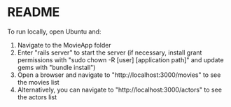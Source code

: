 # README

To run locally, open Ubuntu and:
1. Navigate to the MovieApp folder
2. Enter "rails server" to start the server (if necessary, install grant permissions with "sudo chown -R [user] [application path]" and update gems with "bundle install")
3. Open a browser and navigate to "http://localhost:3000/movies" to see the movies list
4. Alternatively, you can navigate to "http://localhost:3000/actors" to see the actors list

